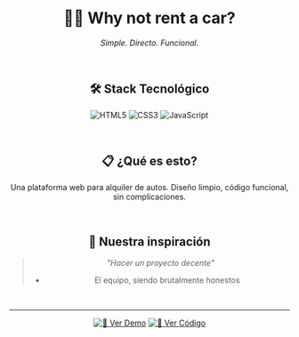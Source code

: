 <div align="center">

# 🚗💨 **Why not rent a car?**

*Simple. Directo. Funcional.*

<br>

## 🛠️ Stack Tecnológico

![HTML5](https://img.shields.io/badge/HTML5-E34F26?style=for-the-badge&logo=html5&logoColor=white)
![CSS3](https://img.shields.io/badge/CSS3-1572B6?style=for-the-badge&logo=css3&logoColor=white)
![JavaScript](https://img.shields.io/badge/JavaScript-F7DF1E?style=for-the-badge&logo=javascript&logoColor=black)

<br>

## 📋 ¿Qué es esto?

Una plataforma web para alquiler de autos. Diseño limpio, código funcional, sin complicaciones.

<br>

## 💭 Nuestra inspiración

> *"Hacer un proyecto decente"*  
> - El equipo, siendo brutalmente honestos

<br>

---

[![🚀 Ver Demo](https://img.shields.io/badge/🚀%20Ver%20Demo-brightgreen?style=for-the-badge)](./index.html)
[![📂 Ver Código](https://img.shields.io/badge/📂%20Ver%20Código-blue?style=for-the-badge)](https://github.com/BoperZen/Proyecto-Progra-4)

</div>
